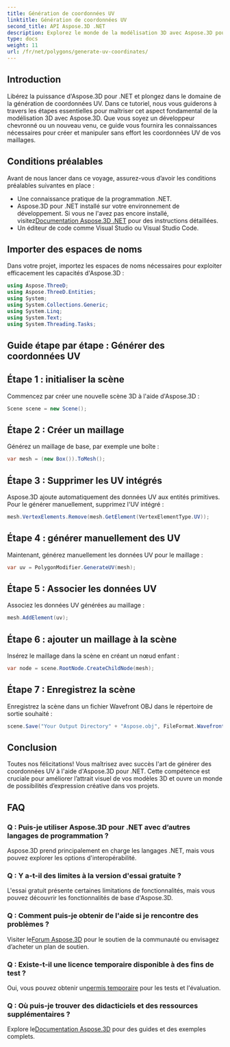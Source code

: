 ```yaml
---
title: Génération de coordonnées UV
linktitle: Génération de coordonnées UV
second_title: API Aspose.3D .NET
description: Explorez le monde de la modélisation 3D avec Aspose.3D pour .NET. Maîtrisez la génération de coordonnées UV sans effort. Élevez vos projets maintenant !
type: docs
weight: 11
url: /fr/net/polygons/generate-uv-coordinates/
---
```

## Introduction
Libérez la puissance d'Aspose.3D pour .NET et plongez dans le domaine de la génération de coordonnées UV. Dans ce tutoriel, nous vous guiderons à travers les étapes essentielles pour maîtriser cet aspect fondamental de la modélisation 3D avec Aspose.3D. Que vous soyez un développeur chevronné ou un nouveau venu, ce guide vous fournira les connaissances nécessaires pour créer et manipuler sans effort les coordonnées UV de vos maillages.
## Conditions préalables
Avant de nous lancer dans ce voyage, assurez-vous d’avoir les conditions préalables suivantes en place :
- Une connaissance pratique de la programmation .NET.
-  Aspose.3D pour .NET installé sur votre environnement de développement. Si vous ne l'avez pas encore installé, visitez[Documentation Aspose.3D .NET](https://reference.aspose.com/3d/net/) pour des instructions détaillées.
- Un éditeur de code comme Visual Studio ou Visual Studio Code.
## Importer des espaces de noms
Dans votre projet, importez les espaces de noms nécessaires pour exploiter efficacement les capacités d'Aspose.3D :
```csharp
using Aspose.ThreeD;
using Aspose.ThreeD.Entities;
using System;
using System.Collections.Generic;
using System.Linq;
using System.Text;
using System.Threading.Tasks;
```
## Guide étape par étape : Générer des coordonnées UV
## Étape 1 : initialiser la scène
Commencez par créer une nouvelle scène 3D à l'aide d'Aspose.3D :
```csharp
Scene scene = new Scene();
```
## Étape 2 : Créer un maillage
Générez un maillage de base, par exemple une boîte :
```csharp
var mesh = (new Box()).ToMesh();
```
## Étape 3 : Supprimer les UV intégrés
Aspose.3D ajoute automatiquement des données UV aux entités primitives. Pour le générer manuellement, supprimez l'UV intégré :
```csharp
mesh.VertexElements.Remove(mesh.GetElement(VertexElementType.UV));
```
## Étape 4 : générer manuellement des UV
Maintenant, générez manuellement les données UV pour le maillage :
```csharp
var uv = PolygonModifier.GenerateUV(mesh);
```
## Étape 5 : Associer les données UV
Associez les données UV générées au maillage :
```csharp
mesh.AddElement(uv);
```
## Étape 6 : ajouter un maillage à la scène
Insérez le maillage dans la scène en créant un nœud enfant :
```csharp
var node = scene.RootNode.CreateChildNode(mesh);
```
## Étape 7 : Enregistrez la scène
Enregistrez la scène dans un fichier Wavefront OBJ dans le répertoire de sortie souhaité :
```csharp
scene.Save("Your Output Directory" + "Aspose.obj", FileFormat.WavefrontOBJ);
```
## Conclusion
Toutes nos félicitations! Vous maîtrisez avec succès l'art de générer des coordonnées UV à l'aide d'Aspose.3D pour .NET. Cette compétence est cruciale pour améliorer l’attrait visuel de vos modèles 3D et ouvre un monde de possibilités d’expression créative dans vos projets.
## FAQ
### Q : Puis-je utiliser Aspose.3D pour .NET avec d’autres langages de programmation ?
Aspose.3D prend principalement en charge les langages .NET, mais vous pouvez explorer les options d'interopérabilité.
### Q : Y a-t-il des limites à la version d'essai gratuite ?
L'essai gratuit présente certaines limitations de fonctionnalités, mais vous pouvez découvrir les fonctionnalités de base d'Aspose.3D.
### Q : Comment puis-je obtenir de l'aide si je rencontre des problèmes ?
 Visiter le[Forum Aspose.3D](https://forum.aspose.com/c/3d/18) pour le soutien de la communauté ou envisagez d’acheter un plan de soutien.
### Q : Existe-t-il une licence temporaire disponible à des fins de test ?
 Oui, vous pouvez obtenir un[permis temporaire](https://purchase.aspose.com/temporary-license/) pour les tests et l'évaluation.
### Q : Où puis-je trouver des didacticiels et des ressources supplémentaires ?
 Explore le[Documentation Aspose.3D](https://reference.aspose.com/3d/net/) pour des guides et des exemples complets.